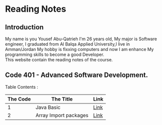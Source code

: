 # Reading Notes   
## Introduction
My name is you Yousef Abu-Qatrieh I'm 26 years old, My major is Software engineer, I graduated from Al Balqa Applied University,I live in Amman/Jordan
My hobby is fixxing computers and now I am enhance My programming skills to become a good Developer.   
This website contain the reading notes of the course.   
## Code 401 - Advanced Software Development.   
Table Contents :  

| The Code    | The Title   |  Link         |
| -------     |    ------   |  --------     |
|         1   | Java Basic  | [Link](https://github.com/Yousef-Abu-Qatrieh/reading-notes/blob/main/Read:%2001%20-%20Java%20Basics.md) |
|         2   | Array Import packages|[Link](https://github.com/Yousef-Abu-Qatrieh/reading-notes/blob/main/Read:%2002%20-%20Arrays%2C%20Loops%2C%20Imports.md) |
